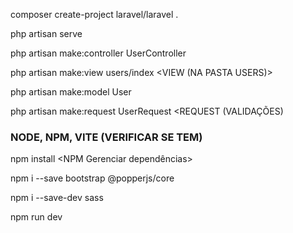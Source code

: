 composer create-project laravel/laravel . <INICIANDO PROJETO>

php artisan serve <SUBIR SITE>

php artisan make:controller UserController <CONTROLLER>

php artisan make:view users/index <VIEW (NA PASTA USERS)>

php artisan make:model User <MODEL>

php artisan make:request UserRequest <REQUEST (VALIDAÇÕES)

### NODE, NPM, VITE (VERIFICAR SE TEM)

npm install <NPM Gerenciar dependências>

npm i --save bootstrap @popperjs/core <INSTALANDO FRAMEWORK BOOTSTRAP>

npm i --save-dev sass <SASS AGRUPAMENTO>

npm run dev <EXECUTA BIBLIOTECAS NODE>